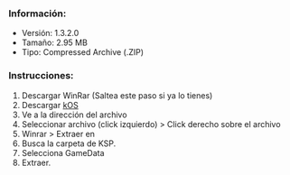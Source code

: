 ### Información:
- Versión: 1.3.2.0
- Tamaño: 2.95 MB
- Tipo: Compressed Archive (.ZIP)
### Instrucciones:
1. Descargar WinRar (Saltea este paso si ya lo tienes)
2. Descargar [kOS](https://download1529.mediafire.com/ur0bnyvtdmqg/9za9igcarz7y5m7/kOS-v1.3.2.0.zip)
3. Ve a la dirección del archivo
4. Seleccionar archivo (click izquierdo) > Click derecho sobre el archivo
5. Winrar > Extraer en
6. Busca la carpeta de KSP.
7. Selecciona GameData
8. Extraer.
